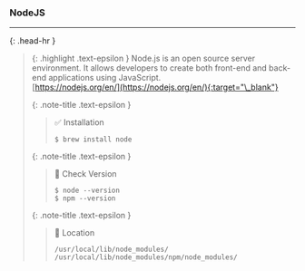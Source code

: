 ### NodeJS
<hr>{: .head-hr }

> {: .highlight .text-epsilon }
> Node.js is an open source server environment. It allows developers to create both front-end and back-end applications using JavaScript. <br>[https://nodejs.org/en/](https://nodejs.org/en/){:target="\_blank"}
>
>
> {: .note-title .text-epsilon } 
>> ✅ Installation
>>
>> `$ brew install node`
>
>
> {: .note-title .text-epsilon }
>> 🔲 Check Version
>>
>> `$ node --version` <br>
>> `$ npm --version`
>
>
> {: .note-title .text-epsilon }
>> 🔲 Location
>>
>> `/usr/local/lib/node_modules/` <br>
>> `/usr/local/lib/node_modules/npm/node_modules/`